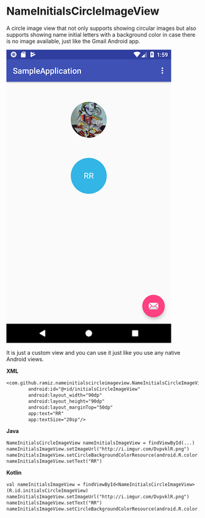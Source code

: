 # NameInitialsCircleImageView
A circle image view that not only supports showing circular images but also supports showing name initial letters with a background color in case there is no image available, just like the Gmail Android app.

![screenshot-1.png](demo-images/s3.png) 

It is just a custom view and you can use it just like you use any native Android views.

**XML**

```
<com.github.ramiz.nameinitialscircleimageview.NameInitialsCircleImageView
        android:id="@+id/initialsCircleImageView"
        android:layout_width="90dp"
        android:layout_height="90dp"
        android:layout_marginTop="50dp"
        app:text="RR"
        app:textSize="20sp"/>
```

**Java**

```
NameInitialsCircleImageView nameInitialsImageView = findViewById(...)
nameInitialsImageView.setImageUrl("http://i.imgur.com/DvpvklR.png")
nameInitialsImageView.setCircleBackgroundColorResource(android.R.color.holo_blue_light)
nameInitialsImageView.setText("RR")
```

**Kotlin**

```
val nameInitialsImageView = findViewById<NameInitialsCircleImageView>(R.id.initialsCircleImageView)
nameInitialsImageView.setImageUrl("http://i.imgur.com/DvpvklR.png")
nameInitialsImageView.setText("RR")
nameInitialsImageView.setCircleBackgroundColorResource(android.R.color.holo_blue_light)
```